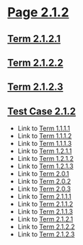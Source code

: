 # [Page 2.1.2](#page-212)

## [Term 2.1.2.1](#term-2121)

## [Term 2.1.2.2](#term-2122)

## [Term 2.1.2.3](#term-2123)

## [Test Case 2.1.2](#test-case-212)

*   Link to [Term 1.1.1.1](http://my.org/chapter-1/section-1-1/page-1-1-1.html#term-1111)
*   Link to [Term 1.1.1.2](http://my.org/chapter-1/section-1-1/page-1-1-1.html#term-1112)
*   Link to [Term 1.1.1.3](http://my.org/chapter-1/section-1-1/page-1-1-1.html#term-1113)
*   Link to [Term 1.2.1.1](http://my.org/chapter-1/section-1-2/page-1-2-1.html#term-1211)
*   Link to [Term 1.2.1.2](http://my.org/chapter-1/section-1-2/page-1-2-1.html#term-1212)
*   Link to [Term 1.2.1.3](http://my.org/chapter-1/section-1-2/page-1-2-1.html#term-1213)
*   Link to [Term 2.0.1](http://my.org/chapter-2/page-2-0.html#term-201)
*   Link to [Term 2.0.2](http://my.org/chapter-2/page-2-0.html#term-202)
*   Link to [Term 2.0.3](http://my.org/chapter-2/page-2-0.html#term-203)
*   Link to [Term 2.1.1.1](http://my.org/chapter-2/section-2-1/page-2-1-1.html#term-2111)
*   Link to [Term 2.1.1.2](http://my.org/chapter-2/section-2-1/page-2-1-1.html#term-2112)
*   Link to [Term 2.1.1.3](http://my.org/chapter-2/section-2-1/page-2-1-1.html#term-2113)
*   Link to [Term 2.1.2.1](http://my.org/chapter-2/section-2-1/page-2-1-2.html#term-2121)
*   Link to [Term 2.1.2.2](http://my.org/chapter-2/section-2-1/page-2-1-2.html#term-2122)
*   Link to [Term 2.1.2.3](http://my.org/chapter-2/section-2-1/page-2-1-2.html#term-2123)
